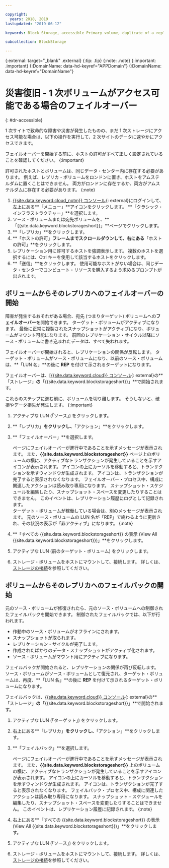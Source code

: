 ```yaml
---

copyright:
  years: 2018, 2019
lastupdated: "2019-06-12"

keywords: Block Storage, accessible Primary volume, duplicate of a replica volume, Disaster Recovery, volume duplication, replication, failover, failback

subcollection: BlockStorage

---
```

{:external: target="_blank" .external}
{:tip: .tip}
{:note: .note}
{:important: .important}
{:DomainName: data-hd-keyref="APPDomain"}
{:DomainName: data-hd-keyref="DomainName"}

# 災害復旧 - 1 次ボリュームがアクセス可能である場合のフェイルオーバー
{: #dr-accessible}

1 次サイトで致命的な障害や災害が発生したものの、まだ 1 次ストレージにアクセス可能な場合は、以下の操作を実行して、2 次サイトのデータに速やかにアクセスできます。

フェイルオーバーを開始する前に、ホストの許可がすべて正しく設定されていることを確認してください。
{:important}

許可されたホストとボリュームは、同じデータ・センター内に存在する必要があります。 例えば、レプリカ・ボリュームをロンドンに置き、ホストをアムステルダムに置くことはできません。 両方がロンドンに存在するか、両方がアムステルダムに存在する必要があります。
{:note}

1. [{{site.data.keyword.cloud_notm}} コンソール](https://{DomainName}/){: external}にログインして、左上にある**「メニュー」**アイコンをクリックします。 **「クラシック・インフラストラクチャー」**を選択します。
2. ソース・ボリュームまたは宛先ボリュームを、**「{{site.data.keyword.blockstorageshort}}」**ページでクリックします。
3. **「レプリカ」**をクリックします。
4. **「ホストの許可」**フレームまでスクロールダウンして、右にある**「ホストの許可」**をクリックします。
5. レプリケーション用に許可するホストを強調表示します。 複数のホストを選択するには、Ctrl キーを使用して該当するホストをクリックします。
6. **「送信」**をクリックします。 使用可能なホストがない場合は、同じデータ・センターでコンピュート・リソースを購入するよう求めるプロンプトが出されます。


## ボリュームからそのレプリカへのフェイルオーバーの開始

障害が発生するおそれがある場合、宛先 (つまりターゲット) ボリュームへの**フェイルオーバー**を開始できます。 ターゲット・ボリュームがアクティブになります。 最後に正常に複製されたスナップショットがアクティブになり、ボリュームがマウント可能になります。 前回のレプリケーション・サイクル以降にソース・ボリュームに書き込まれたデータは、すべて失われます。

フェイルオーバーが開始されると、レプリケーションの関係が反転します。 ターゲット・ボリュームがソース・ボリュームになり、以前のソース・ボリュームは、**「LUN 名」**の後に **REP** を付けて示されるターゲットになります。

フェイルオーバーは、[[{{site.data.keyword.cloud}} コンソール](https://{DomainName}/classic){: external}の**「ストレージ」**の**「{{site.data.keyword.blockstorageshort}}」**で開始されます。

これらのステップに進む前に、ボリュームを切り離します。 そうしないと、破損やデータ損失が発生します。
{:important}

1. アクティブな LUN (「ソース」) をクリックします。
2. **「レプリカ」**をクリックし、**「アクション」**をクリックします。
3. **「フェイルオーバー」**を選択します。

   ページにフェイルオーバーが進行中であることを示すメッセージが表示されます。 また、**{{site.data.keyword.blockstorageshort}}** ページ上のボリュームの横に、アクティブなトランザクションが発生していることを示すアイコンが表示されます。 アイコンの上にカーソルを移動すると、トランザクションを示すウィンドウが生成されます。 アイコンは、トランザクションが完了すると表示されなくなります。 フェイルオーバー・プロセス中、構成に関連したアクションは読み取り専用になります。 スナップショット・スケジュールを編集したり、スナップショット・スペースを変更したりすることはできません。 このイベントは、レプリケーション履歴にログとして記録されます。<br/> ターゲット・ボリュームが稼働している場合は、別のメッセージが表示されます。 元のソース・ボリュームの LUN 名が「REP」で終わるように更新され、その状況の表示が「非アクティブ」になります。
   {:note}
4. **「すべての {{site.data.keyword.blockstorageshort}} の表示 (View All {{site.data.keyword.blockstorageshort}})」**をクリックします。
5. アクティブな LUN (前のターゲット・ボリューム) をクリックします。
6. ストレージ・ボリュームをホストにマウントして、接続します。 詳しくは、[ストレージの接続](/docs/infrastructure/BlockStorage?topic=BlockStorage-orderingthroughConsole#mountingnewLUN)を参照してください。


## ボリュームからそのレプリカへのフェイルバックの開始

元のソース・ボリュームが修復されたら、元のソース・ボリュームへの制御されたフェイルバックを開始できます。 制御されたフェイルバックでは、以下が行われます。

- 作動中のソース・ボリュームがオフラインにされます。
- スナップショットが取られます。
- レプリケーション・サイクルが完了します。
- 作成されたばかりのデータ・スナップショットがアクティブ化されます。
- ソース・ボリュームがマウント用にアクティブになります。

フェイルバックが開始されると、レプリケーションの関係が再び反転します。 ソース・ボリュームがソース・ボリュームとして復元され、ターゲット・ボリュームは、再度、**「LUN 名」**の後に **REP** を付けて示されるターゲット・ボリュームになります。

フェイルバックは、[{{site.data.keyword.cloud}} コンソール](https://{DomainName}/classic){: external}の**「ストレージ」**の**「{{site.data.keyword.blockstorageshort}}」**で開始されます。

1. アクティブな LUN (「ターゲット」) をクリックします。
2. 右上にある**「レプリカ」**をクリックし、**「アクション」**をクリックします。
3. **「フェイルバック」**を選択します。

   ページにフェイルオーバーが進行中であることを示すメッセージが表示されます。 また、**{{site.data.keyword.blockstorageshort}}** 上のボリュームの横に、アクティブなトランザクションが発生していることを示すアイコンが表示されます。 アイコンの上にカーソルを移動すると、トランザクションを示すウィンドウが生成されます。 アイコンは、トランザクションが完了すると表示されなくなります。 フェイルバック・プロセス中、構成に関連したアクションは読み取り専用になります。 スナップショット・スケジュールを編集したり、スナップショット・スペースを変更したりすることはできません。 このイベントは、レプリケーション履歴に記録されます。
   {:note}
4. 右上にある**「すべての {{site.data.keyword.blockstorageshort}} の表示 (View All {{site.data.keyword.blockstorageshort}})」**をクリックします。
5. アクティブな LUN (「ソース」) をクリックします。
6. ストレージ・ボリュームをホストにマウントして、接続します。 詳しくは、[ストレージの接続](/docs/infrastructure/BlockStorage?topic=BlockStorage-orderingthroughConsole#mountingnewLUN)を参照してください。
